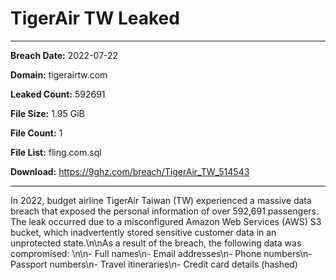 # TigerAir TW Leaked

------------
**Breach Date:** 2022-07-22

**Domain:** tigerairtw.com

**Leaked Count:** 592691

**File Size:** 1.95 GiB

**File Count:** 1

**File List:** fling.com.sql

**Download:** https://9ghz.com/breach/TigerAir_TW_514543

------------
In 2022, budget airline TigerAir Taiwan (TW) experienced a massive data breach that exposed the personal information of over 592,691 passengers. The leak occurred due to a misconfigured Amazon Web Services (AWS) S3 bucket, which inadvertently stored sensitive customer data in an unprotected state.\n\nAs a result of the breach, the following data was compromised: \n\n- Full names\n- Email addresses\n- Phone numbers\n- Passport numbers\n- Travel itineraries\n- Credit card details (hashed)
